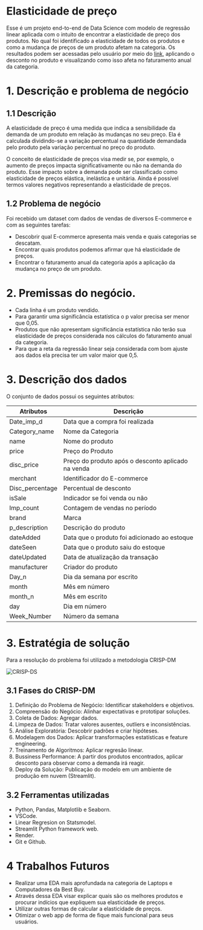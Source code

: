 # Elasticidade de preço

Esse é um projeto end-to-end de Data Science com modelo de regressão linear aplicada com o intuito de encontrar a elasticidade de preço dos produtos. No qual foi identificado a elasticidade de todos os produtos e como a mudança de preços de um produto afetam na categoria. Os resultados podem ser acessadas pelo usuário por meio do [link](https://price-elasticity.onrender.com), aplicando o desconto no produto e visualizando como isso afeta no faturamento anual da categoria.

# 1. Descrição e problema de negócio
## 1.1 Descrição
A elasticidade de preço é uma medida que indica a sensibilidade da demanda de um produto em relação às mudanças no seu preço. Ela é calculada dividindo-se a variação percentual na quantidade demandada pelo produto pela variação percentual no preço do produto.

O conceito de elasticidade de preços visa medir se, por exemplo, o aumento de preços impacta significativamente ou não na demanda do produto. Esse impacto sobre a demanda pode ser classificado como elasticidade de preços elástica, inelástica e unitária. Ainda é possível termos valores negativos representando a elasticidade de preços.

## 1.2 Problema de negócio
Foi recebido um dataset com dados de vendas de diversos E-commerce e com as seguintes tarefas:
- Descobrir qual E-commerce apresenta mais venda e quais categorias se descatam.
- Encontrar quais produtos podemos afirmar que há elasticidade de preços.
- Encontrar o faturamento anual da categoria após a aplicação da mudança no preço de um produto.

# 2. Premissas do negócio.
- Cada linha é um produto vendido.
- Para garantir uma significância estatística o p valor precisa ser menor que 0,05.
- Produtos que não apresentam significância estatística não terão sua elasticidade de preços considerada nos cálculos do faturamento anual da categoria.
- Para que a reta da regressão linear seja considerada com bom ajuste aos dados ela precisa ter um valor maior que 0,5.

# 3. Descrição dos dados
O conjunto de dados possui os seguintes atributos:

| Atributos	| Descrição |
| -- | -- |
| Date_imp_d | Data que a compra foi realizada|
| Category_name |	Nome da Categoria|
| name |	Nome do produto|
| price |	Preço do Produto|
| disc_price |	Preço do produto após o desconto aplicado na venda|
| merchant |	Identificador do E-commerce|
| Disc_percentage |	Percentual de desconto|
| isSale |	Indicador se foi venda ou não|
| Imp_count |Contagem de vendas no período|
| brand |	Marca|
| p_description | Descrição do produto|
| dateAdded |	Data que o produto foi adicionado ao estoque|
| dateSeen |	Data que o produto saiu do estoque|
| dateUpdated |	Data de atualização da transação|
| manufacturer |	Criador do produto|
| Day_n |	Dia da semana por escrito|
| month |	Mês em número|
| month_n |	Mês em escrito|
| day |	Dia em número|
| Week_Number |	Número da semana|

# 3. Estratégia de solução
Para a resolução do problema foi utilizado a metodologia CRISP-DM

![CRISP-DS](https://github.com/user-attachments/assets/08db5699-27b9-483b-8b10-d71949ca8415)


## 3.1 Fases do CRISP-DM

1. Definição do Problema de Negócio: Identificar stakeholders e objetivos.
2. Compreensão do Negócio: Alinhar expectativas e prototipar soluções.
3. Coleta de Dados: Agregar dados.
4. Limpeza de Dados: Tratar valores ausentes, outliers e inconsistências.
5. Análise Exploratória: Descobrir padrões e criar hipóteses.
6. Modelagem dos Dados: Aplicar transformações estatísticas e feature engineering.
7. Treinamento de Algoritmos: Aplicar regresão linear.
8. Bussiness Performance: A partir dos produtos encontrados, aplicar desconto para observar como a demanda irá reagir.
9. Deploy da Solução: Publicação do modelo em um ambiente de produção em nuvem (Streamlit).

## 3.2 Ferramentas utilizadas
- Python, Pandas, Matplotlib e Seaborn.
- VSCode.
- Linear Regresion on Statsmodel.
- Streamlit Python framework web.
- Render.
- Git e Github.
  
# 4 Trabalhos Futuros
- Realizar uma EDA mais aprofundada na categoria de Laptops e Computadores da Best Buy.
- Através dessa EDA visar explicar quais são os melhores produtos e procurar indícios que expliquem sua elasticidade de preços.
- Utilizar outras formas de calcular a elasticidade de preços.
- Otimizar o web app de forma de fique mais funcional para seus usuários.

